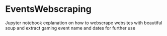 # EventsWebscraping

Jupyter notebook explanation on how to
webscrape websites with beautiful soup
and extract gaming event name and dates
for further use
